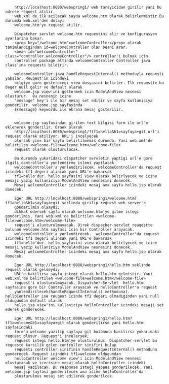 
        http://localhost:8080/webspring1/ web tarayicidan girilir yani bu adrese request atilir.
        web.xml de ilk acilacak sayda welcome.htm olarak belirlenmistir.Bu durumda web.xml'den dolayi
        welcome.htm'ye request atilir. 
    
        Dispatcher servlet welcome.htm requestini alir ve konfigurasyon ayarlarina bakar.
        <prop key="/welcome.htm">welcomeController</prop> olarak tanimlandigindan id=welcomeController olan beani arar.
        <bean id="welcomeController" class="controller.welcomeController"/> controllar'i bulmak icin
        controller package altinda welcomeController Controller java class'ina requesti bildirir.

        welcomeController.java handleRequestInternal() methoduyla requesti yakalar. Reuqest'in icindeki
        bilgiye gore gosterecegi view dosyasini belirler. Ilk requestte bu deger null gelir ve default olarak
        welcome.jsp view'ini gostermek icin ModelAndView nesnesi olusturur.  Bu nesnenin icine 
        "message" key'i ile bir mesaj set edilir ve sayfa kullaniciya gonderilir. welcome.jsp sayfasinda
        ${message} keywordu ile ekrana mesaj gosterilir.
       
    
        welcome.jsp sayfasindan girilen text bilgisi form ile url'e eklenerek gonderilir. Ornek olarak
        http://localhost:8080/webspring1/?tf1=hello&b1=sayfaya+git url'i request olarak atiliyor. URL'i incelyecek
        olursak yine bir sayfa belirtilmemis durumda. Yani web.xml'de belirtilen <welcome-file>welcome.htm</welcome-file>
        request olarak olusturulacak.
        
        Bu durumda yukaridaki dispatcher servletin yaptigi url'e gore ilgili controller'a yonlendirme islemi yapilacak.
        welcomeController'a yonlendirilecek. welcomeController'da request icindeki tf1 degeri alincak yani URL'e bakarsak
        tf1=hello'dur. hello sayfasini view olarak belirlyecek ve icine mesaji yazip kullaniciya ModelAndView nesnesini donecek.
        Mesaj welcomeController icindeki mesaj ama sayfa hello.jsp olarak donecek.
    
        Eger URL http://localhost:8080/webspring1/welcome.htm?tf1=hello&b1=sayfaya+git seklinda girilip request web server'a
        gonderilmis olsaydi;
        dikkat edersek sayfa olarak welcome.htm'ye gitme istegi gonderilmis. Yani web.xml'de belirtilen <welcome-file>welcome.htm</welcome-file>
        request'i olusturulmayacak. Direk dispacher-servlet reuqestte bulunan welcome.htm sayfasi icin bir Controller arayacak.
        welcomeController'a yonlendirecek.  welcomeController'da request icindeki tf1 degeri alincak yani URL'e bakarsak
        tf1=hello'dur. hello sayfasini view olarak belirlyecek ve icine mesaji yazip kullaniciya ModelAndView nesnesini donecek.
        Mesaj welcomeController icindeki mesaj ama sayfa hello.jsp olarak donecek.
    
        Eger URL http://localhost:8080/webspring1/hello.htm seklinde request olarak gelseydi;
        URL'e bakilirsa sayfa istegi olarak hello.htm gelmistir. Yani web.xml'de belirtilen <welcome-file>welcome.htm</welcome-file>
        request'i olusturulmayacak. Dispatcher-Servlet  hello.htm  sayfasina gore bir Controller arayacak ve helloController'a request
        yonlendirilecek(handleRequestInternal() methoduna). helloController ise reuqest icinde tf1 degeri olmadigindan yani null oldugundan default olarak
        hello.jsp view'ini kullaniciya helloController icindeki mesaji set ederek gonderecek.
    
        Eger URL http://localhost:8080/webspring1/hello.htm?tf1=welcome&b1=sayfaya+git olarak gonderilirse yani hello.htm sayfasindaki
        form'a welcome yazilip sayfaya git butonuna basilirsa yukaridaki request olusur. Request'i incelersek;
        request istegi hello.htm'ye olusturulmus. Dispatcher-servlet bu requeste karsilik gelen controller sinifini bulup 
        requesti controller sinifinin handleRequestInternal() methoduna gonderecek. Request icindeki tf1=welcome oldugundan
        helloController welcome view'i icin ModelandView nesnesi olusturacak ve icerisine mesaj olarak helloController icindeki
        mesaj yazilacak. Bu response istegi yapana gonderilecek. Yani welcome.jsp sayfasi gonderilecek ama icine helloController'da
        olusturulmus mesaj set edilerek gonderilcek.
       
    
    
  

